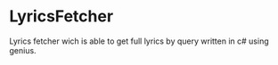 # LyricsFetcher
Lyrics fetcher wich is able to get full lyrics by query written in c# using genius.
